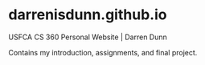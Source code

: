 # darrenisdunn.github.io
USFCA CS 360 Personal Website | Darren Dunn

Contains my introduction, assignments, and final project.
